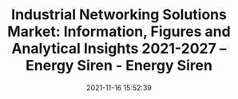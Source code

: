 ---
"title": "Industrial Networking Solutions Market: Information, Figures and Analytical Insights 2021-2027 – Energy Siren - Energy Siren"
"date": "2021-11-16 15:52:39"
"feed_name": "GOOGLENEWSINDUSTRIAL"
"feed_website": "https://news.google.com/search?q=industrial%2Bincident&hl=en-US&gl=US&ceid=US:en"
"feed_rss": "https://news.google.com/rss/search?q=industrial%2Bincident&hl=en-US&gl=US&ceid=US:en"
"link": "https://energysiren.co.ke/2021/11/16/industrial-networking-solutions-market-information-figures-and-analytical-insights-2021-2027/"
"source": "{'href': 'https://energysiren.co.ke', 'title': 'Energy Siren'}"
"file": "_posts/2021-1-1-a7b5ea2385c498857470e31445312891730cdbc0.md"
"accident": "0"
"drilling": "0"
"dead": "0"
"injured": "0"
"arrested": "0"
"place": "unknown place"
"where": "unknown site"
"causes": "unknown"
"place_uri": "unknown place"
---